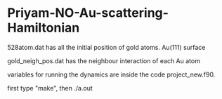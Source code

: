# Priyam-NO-Au-scattering-Hamiltonian
528atom.dat has all the initial position of gold atoms. Au(111) surface 

gold_neigh_pos.dat has the neighbour interaction of each Au atom

variables for running the dynamics are inside the code project_new.f90.

first type "make", then ./a.out
